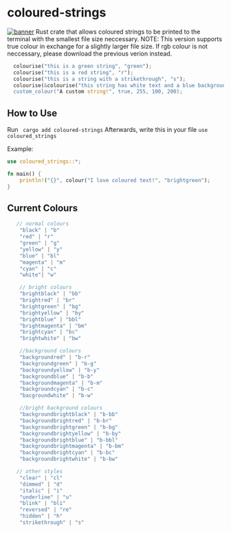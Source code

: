# coloured-strings
[![banner](https://i.postimg.cc/vTTkDL5Y/Screenshot-2023-01-22-at-20-54-16.png)](https://postimg.cc/LgdNbPyw)
Rust crate that allows coloured strings to be printed to the terminal with the smallest file size neccessary.
NOTE: This version supports true colour in exchange for a slightly larger file size. If rgb colour is not neccessary, please download the previous verion instead.
```rust
  colourise("this is a green string", "green");
  colourise("this is a red string", "r");
  colourise("this is a string with a strikethrough", "s");
  colourise(&colourise("this string has white text and a blue background", w")[..], "b-bl"));
  custom_colour("A custom string!", true, 255, 100, 200);
```
## How to Use
Run ``` cargo add coloured-strings```
Afterwards, write this in your file ```use coloured_strings```

Example:
```rust
use coloured_strings::*;

fn main() {
    println!("{}", colour("I love coloured text!", "brightgreen");
}
```


## Current Colours
 ```rust
    // normal colours
     "black" | "b"
     "red" | "r"
     "green" | "g"
     "yellow" | "y"
     "blue" | "bl"
     "magenta" | "m"
     "cyan" | "c"
     "white"| "w"

     // bright colours
     "brightblack" | "bb"
     "brightred" | "br"
     "brightgreen" | "bg"
     "brightyellow" | "by"
     "brightblue" | "bbl"
     "brightmagenta" | "bm"
     "brightcyan" | "bc"
     "brightwhite" | "bw"

     //background colours
     "backgroundred" | "b-r"
     "backgroundgreen" | "b-g"
     "backgroundyellow" | "b-y"
     "backgroundblue" | "b-b"
     "backgroundmagenta" | "b-m"
     "backgroundcyan" | "b-c"
     "bacgroundwhite" | "b-w"

     //bright background colours
     "backgroundbrightblack" | "b-bb"
     "backgroundbrightred" | "b-br"
     "backgroundbrightgreen" | "b-bg"
     "backgroundbrightyellow" | "b-by"
     "backgroundbrightblue" | "b-bbl"
     "backgroundbrightmagenta" | "b-bm"
     "backgroundbrightcyan" | "b-bc"
     "backgroundbrightwhite" | "b-bw"

    // other styles
     "clear" | "cl"
     "dimmed" | "d"
     "italic" | "i"  
     "underline" | "u"
     "blink" | "bli"  
     "reversed" | "re"
     "hidden" | "h"
     "strikethrough" | "s"

```

